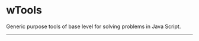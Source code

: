 # wTools

Generic purpose tools of base level for solving problems in Java Script.

_ _ _ _ _ _









































































































